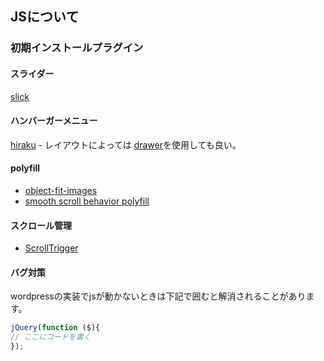 ## JSについて
### 初期インストールプラグイン
#### スライダー
[slick][]

#### ハンバーガーメニュー
[hiraku](https://www.appleple.com/blog/javascript/hiraku-js.html)
    - レイアウトによっては [drawer][]を使用しても良い。
    
#### polyfill
- [object-fit-images](https://github.com/bfred-it/object-fit-images)
- [smooth scroll behavior polyfill](http://iamdustan.com/smoothscroll/)

#### スクロール管理

- [ScrollTrigger](https://github.com/terwanerik/ScrollTrigger)

#### バグ対策

wordpressの実装でjsが動かないときは下記で囲むと解消されることがあります。

```js
jQuery(function ($){
// ここにコードを書く
});
```

[slick]: http://kenwheeler.github.io/slick/
[drawer]: https://github.com/blivesta/drawer
